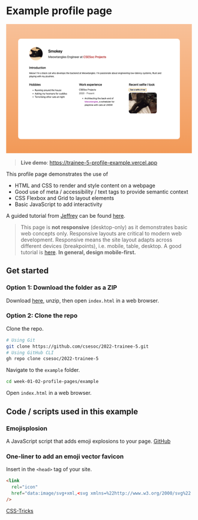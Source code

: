 # Example profile page

![Screenshot of profile page](screenshot.png)

> **Live demo**: https://trainee-5-profile-example.vercel.app

This profile page demonstrates the use of

- HTML and CSS to render and style content on a webpage
- Good use of meta / accessibility / text tags to provide semantic context
- CSS Flexbox and Grid to layout elements
- Basic JavaScript to add interactivity

A guided tutorial from [Jeffrey](https://github.com/jeffreydyao) can be found [here](https://www.loom.com/share/2dec5e825f3e4c0b9ea1a8ebdcd0871e).

> This page is **not responsive** (desktop-only) as it demonstrates basic web concepts only. Responsive layouts are critical to modern web development. Responsive means the site layout adapts across different devices (breakpoints), i.e. mobile, table, desktop. A good tutorial is [here](https://developer.mozilla.org/en-US/docs/Learn/CSS/CSS_layout/Responsive_Design). **In general, design mobile-first.**

## Get started

### Option 1: Download the folder as a ZIP

Download [here](https://downgit.github.io/#/home?url=https://github.com/csesoc/2022-trainee-5/tree/main/week-01-02-profile-pages/example), unzip, then open `index.html` in a web browser.

### Option 2: Clone the repo

Clone the repo.

```bash
# Using Git
git clone https://github.com/csesoc/2022-trainee-5.git
# Using GitHub CLI
gh repo clone csesoc/2022-trainee-5
```

Navigate to the `example` folder.

```bash
cd week-01-02-profile-pages/example
```

Open `index.html` in a web browser.

## Code / scripts used in this example

### Emojisplosion

A JavaScript script that adds emoji explosions to your page.
[GitHub](https://github.com/JoshuaKGoldberg/emojisplosion)

### One-liner to add an emoji vector favicon

Insert in the `<head>` tag of your site.

```html
<link
  rel="icon"
  href="data:image/svg+xml,<svg xmlns=%22http://www.w3.org/2000/svg%22 viewBox=%220 0 100 100%22><text y=%22.9em%22 font-size=%2290%22>🎯</text></svg>"
/>
```

[CSS-Tricks](https://css-tricks.com/emoji-as-a-favicon/)
